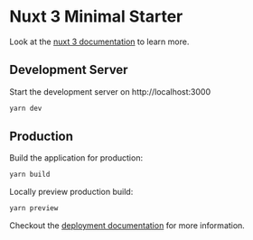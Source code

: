 # Nuxt 3 Minimal Starter

Look at the [nuxt 3 documentation](https://v3.nuxtjs.org) to learn more.

## Development Server

Start the development server on http://localhost:3000

```bash
yarn dev
```

## Production

Build the application for production:

```bash
yarn build
```

Locally preview production build:

```bash
yarn preview
```

Checkout the [deployment documentation](https://v3.nuxtjs.org/guide/deploy/presets) for more information.
